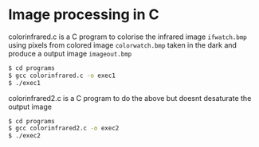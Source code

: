 # Image processing in C

colorinfrared.c is a C program to colorise the infrared image ```ifwatch.bmp``` using pixels from colored image ```colorwatch.bmp``` taken in the dark and 
produce a output image  ```imageout.bmp```

```sh
$ cd programs
$ gcc colorinfrared.c -o exec1
$ ./exec1
```
colorinfrared2.c is a C program to do the above but doesnt desaturate the output image

```sh
$ cd programs
$ gcc colorinfrared2.c -o exec2
$ ./exec2
```
